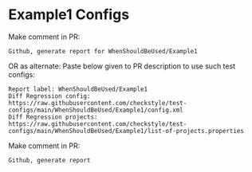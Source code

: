 # Example1 Configs
Make comment in PR:
```
Github, generate report for WhenShouldBeUsed/Example1
```
OR as alternate:
Paste below given to PR description to use such test configs:
```
Report label: WhenShouldBeUsed/Example1
Diff Regression config: https://raw.githubusercontent.com/checkstyle/test-configs/main/WhenShouldBeUsed/Example1/config.xml
Diff Regression projects: https://raw.githubusercontent.com/checkstyle/test-configs/main/WhenShouldBeUsed/Example1/list-of-projects.properties
```
Make comment in PR:
```
Github, generate report
```
